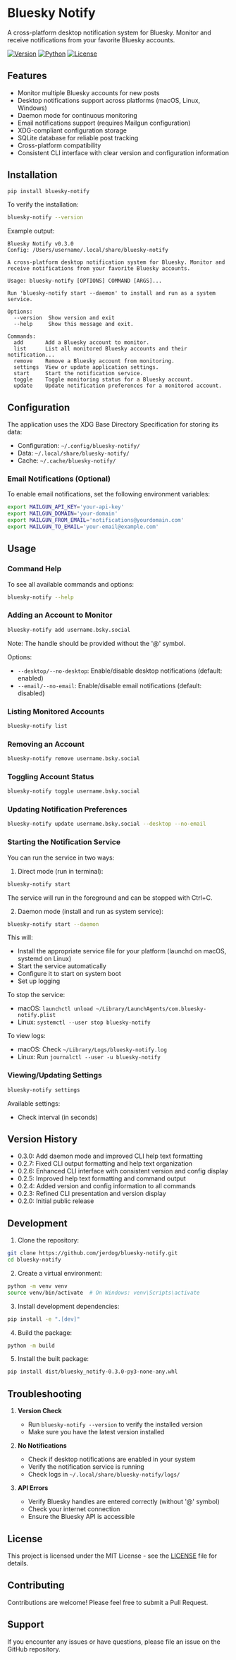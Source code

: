 # Bluesky Notify

A cross-platform desktop notification system for Bluesky. Monitor and receive notifications from your favorite Bluesky accounts.

[![Version](https://img.shields.io/badge/version-0.3.0-blue.svg)](https://github.com/jerdog/bluesky-notify)
[![Python](https://img.shields.io/badge/python-3.9+-blue.svg)](https://www.python.org/downloads/)
[![License](https://img.shields.io/badge/license-MIT-green.svg)](LICENSE)

## Features

- Monitor multiple Bluesky accounts for new posts
- Desktop notifications support across platforms (macOS, Linux, Windows)
- Daemon mode for continuous monitoring
- Email notifications support (requires Mailgun configuration)
- XDG-compliant configuration storage
- SQLite database for reliable post tracking
- Cross-platform compatibility
- Consistent CLI interface with clear version and configuration information

## Installation

```bash
pip install bluesky-notify
```

To verify the installation:
```bash
bluesky-notify --version
```

Example output:
```
Bluesky Notify v0.3.0
Config: /Users/username/.local/share/bluesky-notify

A cross-platform desktop notification system for Bluesky. Monitor and receive notifications from your favorite Bluesky accounts.

Usage: bluesky-notify [OPTIONS] COMMAND [ARGS]...

Run 'bluesky-notify start --daemon' to install and run as a system service.

Options:
  --version  Show version and exit
  --help     Show this message and exit.

Commands:
  add       Add a Bluesky account to monitor.
  list      List all monitored Bluesky accounts and their notification...
  remove    Remove a Bluesky account from monitoring.
  settings  View or update application settings.
  start     Start the notification service.
  toggle    Toggle monitoring status for a Bluesky account.
  update    Update notification preferences for a monitored account.
```

## Configuration

The application uses the XDG Base Directory Specification for storing its data:

- Configuration: `~/.config/bluesky-notify/`
- Data: `~/.local/share/bluesky-notify/`
- Cache: `~/.cache/bluesky-notify/`

### Email Notifications (Optional)

To enable email notifications, set the following environment variables:

```bash
export MAILGUN_API_KEY='your-api-key'
export MAILGUN_DOMAIN='your-domain'
export MAILGUN_FROM_EMAIL='notifications@yourdomain.com'
export MAILGUN_TO_EMAIL='your-email@example.com'
```

## Usage

### Command Help

To see all available commands and options:
```bash
bluesky-notify --help
```

### Adding an Account to Monitor

```bash
bluesky-notify add username.bsky.social
```

Note: The handle should be provided without the '@' symbol.

Options:
- `--desktop/--no-desktop`: Enable/disable desktop notifications (default: enabled)
- `--email/--no-email`: Enable/disable email notifications (default: disabled)

### Listing Monitored Accounts

```bash
bluesky-notify list
```

### Removing an Account

```bash
bluesky-notify remove username.bsky.social
```

### Toggling Account Status

```bash
bluesky-notify toggle username.bsky.social
```

### Updating Notification Preferences

```bash
bluesky-notify update username.bsky.social --desktop --no-email
```

### Starting the Notification Service

You can run the service in two ways:

1. Direct mode (run in terminal):
```bash
bluesky-notify start
```
The service will run in the foreground and can be stopped with Ctrl+C.

2. Daemon mode (install and run as system service):
```bash
bluesky-notify start --daemon
```
This will:
- Install the appropriate service file for your platform (launchd on macOS, systemd on Linux)
- Start the service automatically
- Configure it to start on system boot
- Set up logging

To stop the service:
- macOS: `launchctl unload ~/Library/LaunchAgents/com.bluesky-notify.plist`
- Linux: `systemctl --user stop bluesky-notify`

To view logs:
- macOS: Check `~/Library/Logs/bluesky-notify.log`
- Linux: Run `journalctl --user -u bluesky-notify`

### Viewing/Updating Settings

```bash
bluesky-notify settings
```

Available settings:
- Check interval (in seconds)

## Version History

- 0.3.0: Add daemon mode and improved CLI help text formatting
- 0.2.7: Fixed CLI output formatting and help text organization
- 0.2.6: Enhanced CLI interface with consistent version and config display
- 0.2.5: Improved help text formatting and command output
- 0.2.4: Added version and config information to all commands
- 0.2.3: Refined CLI presentation and version display
- 0.2.0: Initial public release

## Development

1. Clone the repository:
```bash
git clone https://github.com/jerdog/bluesky-notify.git
cd bluesky-notify
```

2. Create a virtual environment:
```bash
python -m venv venv
source venv/bin/activate  # On Windows: venv\Scripts\activate
```

3. Install development dependencies:
```bash
pip install -e ".[dev]"
```

4. Build the package:
```bash
python -m build
```

5. Install the built package:
```bash
pip install dist/bluesky_notify-0.3.0-py3-none-any.whl
```

## Troubleshooting

1. **Version Check**
   - Run `bluesky-notify --version` to verify the installed version
   - Make sure you have the latest version installed

2. **No Notifications**
   - Check if desktop notifications are enabled in your system
   - Verify the notification service is running
   - Check logs in `~/.local/share/bluesky-notify/logs/`

3. **API Errors**
   - Verify Bluesky handles are entered correctly (without '@' symbol)
   - Check your internet connection
   - Ensure the Bluesky API is accessible

## License

This project is licensed under the MIT License - see the [LICENSE](LICENSE) file for details.

## Contributing

Contributions are welcome! Please feel free to submit a Pull Request.

## Support

If you encounter any issues or have questions, please file an issue on the GitHub repository.

